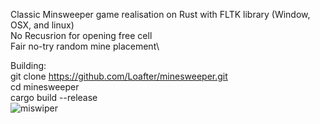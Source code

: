 Classic Minsweeper game realisation on Rust with FLTK library (Window, OSX, and linux)\
No Recusrion for opening free cell\
Fair no-try random mine placement\

Building:\
git clone https://github.com/Loafter/minesweeper.git \
cd minesweeper\
cargo build --release\
![miswiper](https://github.com/Loafter/minesweeper/assets/10071077/be5509fa-5a55-447c-a34d-2aed7bdfce33)
